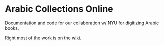 Arabic Collections Online
=========================

Documentation and code for our collaboration w/ NYU for digitizing Arabic books.

Right most of the work is on the [wiki](https://github.com/pulibrary/aco_planning/wiki).